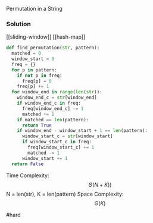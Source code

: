 Permutation in a String

### Solution
[[sliding-window]] [[hash-map]]
```python
def find_permutation(str, pattern):
  matched = 0
  window_start = 0
  freq = {}
  for p in pattern:
    if not p in freq:
      freq[p] = 0
    freq[p] += 1
  for window_end in range(len(str)):
    window_end_c = str[window_end]
    if window_end_c in freq:
      freq[window_end_c] -= 1
      matched += 1
    if matched == len(pattern):
      return True
    if window_end - window_start + 1 == len(pattern):
      window_start_c = str[window_start]
      if window_start_c in freq:
        freq[window_start_c] += 1
        matched -= 1
      window_start += 1
  return False

```

Time Complexity: $$\Theta(N+K))$$ N = len(str), K = len(pattern)
Space Complexity:  $$\Theta(K)$$

#hard